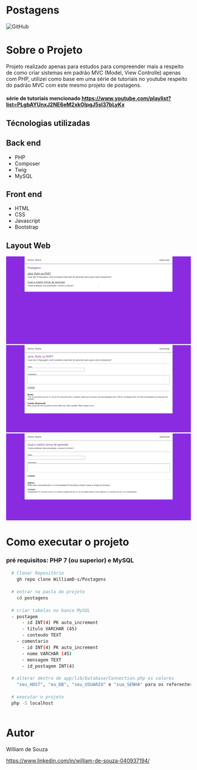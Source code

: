 # Postagens
![GitHub](https://img.shields.io/github/license/WilliamD-s/Postagens)

# Sobre o Projeto
Projeto realizado apenas para estudos para compreender mais a respeito de como criar sistemas em padrão MVC (Model, View Controlle) apenas com PHP, 
utilizei como base em uma série de tutoriais no youtube respeito do padrão MVC com este mesmo projeto de postagens. 
#### série de tutoriais mencionado https://www.youtube.com/playlist?list=PLgbAYUnxJ2NE6eM2xkOlpqJ5sl37bLyKx

## Técnologias utilizadas
## Back end
- PHP
- Composer
- Twig
- MySQL
## Front end
- HTML
- CSS
- Javascript
- Bootstrap

## Layout Web
![Layout home](assets/1.png) ![Layout home](assets/2.png) ![Layout home](assets/3.png)

# Como executar o projeto

### pré requisitos: PHP 7 (ou superior) e MySQL
```bash
  # Clonar Repositório
    gh repo clone WilliamD-s/Postagens
   
  # entrar na pasta do projeto
    cd postagens
    
  # criar tabelas no banco MySQL
  - postagem 
      - id INT(4) PK auto_increment
      - titulo VARCHAR (45)
      - conteudo TEXT
    - comentario 
      - id INT(4) PK auto_increment
      - nome VARCHAR (45)
      - mensagem TEXT
      - id_postagem INT(4)
      
  # alterar dentro de app/lib/Database/Connection.php os valores 
    "seu_HOST", "eu_DB", "seu_USUARIO" e "sua_SENHA" para os referentes ao seu banco Mysql criado
   
  # executar o projeto
  php -S localhost
  
  ```
  # Autor
  William de Souza
  
  https://www.linkedin.com/in/william-de-souza-040937194/
